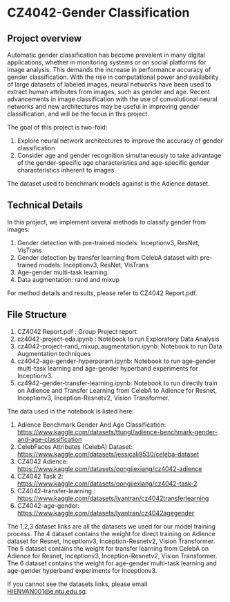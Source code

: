 # CZ4042-Gender Classification

## Project overview

Automatic gender classification has become prevalent in many digital applications, whether in monitoring systems or on social platforms for image analysis. This demands the increase in performance accuracy of gender classification.
With the rise in computational power and availability of large datasets of labeled images, neural networks have been used to extract human attributes from images, such as gender and age. Recent advancements in image classification with the use of convolutional neural networks and new architectures may be useful in improving gender classification, and will be the focus in this project.

The goal of this project is two-fold:

1. Explore neural network architectures to improve the accuracy of gender classification
2. Consider age and gender recognition simultaneously to take advantage of the gender-specific age
   characteristics and age-specific gender characteristics inherent to images

The dataset used to benchmark models against is the Adience dataset.

## Technical Details

In this project, we implement several methods to classify gender from images:

1. Gender detection with pre-trained models: Inceptionv3, ResNet, VisTrans
2. Gender detection by transfer learning from CelebA dataset with pre-trained models: Inceptionv3, ResNet, VisTrans
3. Age-gender multi-task learning.
4. Data augmentation: rand and mixup

For method details and results, please refer to CZ4042 Report.pdf.

## File Structure

1. CZ4042 Report.pdf : Group Project report
2. cz4042-project-eda.ipynb : Notebook to run Exploratory Data Analysis
3. cz4042-project-rand_mixup_augmentation.ipynb: Notebook to run Data Augmentation techniques
4. cz4042-age-gender-hyperparam.ipynb: Notebook to run age-gender multi-task learning and age-gender hyperband experiments for Inceptionv3.
5. cz4942-gender-transfer-learning.ipynb: Notebook to run directly train on Adience and Transfer Learning from CelebA to Adience for Resnet, Inceptionv3, Inception-Resnetv2, Vision Transformer.

The data used in the notebook is listed here:

1. Adience Benchmark Gender And Age Classification: https://www.kaggle.com/datasets/ttungl/adience-benchmark-gender-and-age-classification
2. CelebFaces Attributes (CelebA) Dataset: https://www.kaggle.com/datasets/jessicali9530/celeba-dataset
3. CZ4042 Adience: https://www.kaggle.com/datasets/oongjiexiang/cz4042-adience
4. CZ4042 Task 2: https://www.kaggle.com/datasets/oongjiexiang/cz4042-task-2
5. CZ4042-transfer-learning : https://www.kaggle.com/datasets/lyantran/cz4042transferlearning
6. CZ4042-age-gender: https://www.kaggle.com/datasets/lyantran/cz4042agegender

The 1,2,3 dataset links are all the datasets we used for our model training process.
The 4 dataset contains the weight for direct training on Adience dataset for Resnet, Inceptionv3, Inception-Resnetv2, Vision Transformer.
The 5 dataset contains the weight for transfer learning from CelebA on Adience for Resnet, Inceptionv3, Inception-Resnetv2, Vision Transformer.
The 6 dataset contains the weight for age-gender multi-task learning and age-gender hyperband experiments for Inceptionv3.

If you cannot see the datasets links, please email HIENVAN001@e.ntu.edu.sg.
